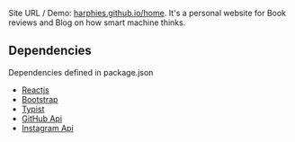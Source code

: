 Site URL / Demo: [harphies.github.io/home](https://harphies.github.io/home). It's a personal website for Book reviews and Blog on how smart machine thinks.

## Dependencies

Dependencies defined in package.json

- [Reactjs](https://reactjs.org/)
- [Bootstrap](https://getbootstrap.com/)
- [Typist](https://github.com/jstejada/react-typist)
- [GitHub Api](https://developer.github.com/v3/repos/)
- [Instagram Api](https://www.instagram.com/developer/embedding/)
